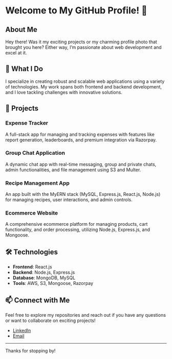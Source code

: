 # Welcome to My GitHub Profile! 👋

## About Me

Hey there! Was it my exciting projects or my charming profile photo that brought you here? Either way, I’m passionate about web development and excel at it.

## 🌟 What I Do

I specialize in creating robust and scalable web applications using a variety of technologies. My work spans both frontend and backend development, and I love tackling challenges with innovative solutions.

## 🚀 Projects

### **Expense Tracker**
A full-stack app for managing and tracking expenses with features like report generation, leaderboards, and premium integration via Razorpay.

### **Group Chat Application**
A dynamic chat app with real-time messaging, group and private chats, admin functionalities, and file management using S3 and Multer.

### **Recipe Management App**
An app built with the MyERN stack (MySQL, Express.js, React.js, Node.js) for managing recipes, user interactions, and admin controls.

### **Ecommerce Website**
A comprehensive ecommerce platform for managing products, cart functionality, and order processing, utilizing Node.js, Express.js, and Mongoose.

## 🛠️ Technologies

- **Frontend**: React.js
- **Backend**: Node.js, Express.js
- **Database**: MongoDB, MySQL
- **Tools**: AWS, S3, Mongoose, Razorpay

## 📫 Connect with Me

Feel free to explore my repositories and reach out if you have any questions or want to collaborate on exciting projects!

- [LinkedIn](https://www.linkedin.com/in/dheeraj-n-dhongade-41a994268/)
- [Email](mailto:dheerajndhongade@gmail.com)

---

Thanks for stopping by!

